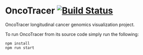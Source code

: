 # OncoTracer [![Build Status](https://travis-ci.org/hms-dbmi/OncoTracer.svg?branch=master)](https://travis-ci.org/hms-dbmi/OncoTracer)
OncoTracer longitudinal cancer genomics visualization project.

To run OncoTracer from its source code simply run the following:

```
npm install
npm run start
```
